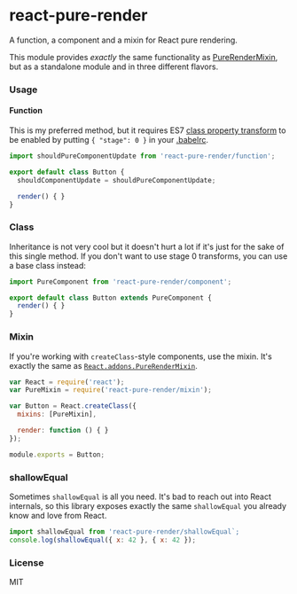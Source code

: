 # react-pure-render

A function, a component and a mixin for React pure rendering.

This module provides *exactly* the same functionality as [PureRenderMixin](https://facebook.github.io/react/docs/pure-render-mixin.html), but as a standalone module and in three different flavors.

### Usage

#### Function

This is my preferred method, but it requires ES7 [class property transform](https://gist.github.com/jeffmo/054df782c05639da2adb) to be enabled by putting `{ "stage": 0 }` in your [.babelrc](https://babeljs.io/docs/usage/babelrc/).

```js
import shouldPureComponentUpdate from 'react-pure-render/function';

export default class Button {
  shouldComponentUpdate = shouldPureComponentUpdate;

  render() { }
}
```

### Class

Inheritance is not very cool but it doesn't hurt a lot if it's just for the sake of this single method. If you don't want to use stage 0 transforms, you can use a base class instead:

```js
import PureComponent from 'react-pure-render/component';

export default class Button extends PureComponent {
  render() { }
}
```

### Mixin

If you're working with `createClass`-style components, use the mixin. It's exactly the same as [`React.addons.PureRenderMixin`](https://facebook.github.io/react/docs/pure-render-mixin.html).

```js
var React = require('react');
var PureMixin = require('react-pure-render/mixin');

var Button = React.createClass({
  mixins: [PureMixin],

  render: function () { }
});

module.exports = Button;
```

### shallowEqual

Sometimes `shallowEqual` is all you need. It's bad to reach out into React internals, so this library exposes exactly the same `shallowEqual` you already know and love from React.

```js
import shallowEqual from 'react-pure-render/shallowEqual`;
console.log(shallowEqual({ x: 42 }, { x: 42 });
```

### License

MIT
